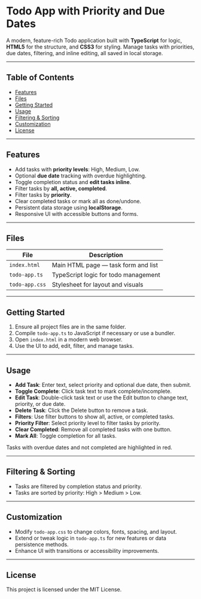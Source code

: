 # Todo App with Priority and Due Dates

A modern, feature-rich Todo application built with **TypeScript** for logic, **HTML5** for the structure, and **CSS3** for styling. Manage tasks with priorities, due dates, filtering, and inline editing, all saved in local storage.

---

## Table of Contents

- [Features](#features)
- [Files](#files)
- [Getting Started](#getting-started)
- [Usage](#usage)
- [Filtering & Sorting](#filtering--sorting)
- [Customization](#customization)
- [License](#license)

---

## Features

- Add tasks with **priority levels**: High, Medium, Low.
- Optional **due date** tracking with overdue highlighting.
- Toggle completion status and **edit tasks inline**.
- Filter tasks by **all, active, completed**.
- Filter tasks by **priority**.
- Clear completed tasks or mark all as done/undone.
- Persistent data storage using **localStorage**.
- Responsive UI with accessible buttons and forms.

---

## Files

| File          | Description                           |
|---------------|---------------------------------------|
| `index.html`  | Main HTML page — task form and list   |
| `todo-app.ts` | TypeScript logic for todo management  |
| `todo-app.css`| Stylesheet for layout and visuals     |

---

## Getting Started

1. Ensure all project files are in the same folder.
2. Compile `todo-app.ts` to JavaScript if necessary or use a bundler.
3. Open `index.html` in a modern web browser.
4. Use the UI to add, edit, filter, and manage tasks.

---

## Usage

- **Add Task**: Enter text, select priority and optional due date, then submit.
- **Toggle Complete**: Click task text to mark complete/incomplete.
- **Edit Task**: Double-click task text or use the Edit button to change text, priority, or due date.
- **Delete Task**: Click the Delete button to remove a task.
- **Filters**: Use filter buttons to show all, active, or completed tasks.
- **Priority Filter**: Select priority level to filter tasks by priority.
- **Clear Completed**: Remove all completed tasks with one button.
- **Mark All**: Toggle completion for all tasks.

Tasks with overdue dates and not completed are highlighted in red.

---

## Filtering & Sorting

- Tasks are filtered by completion status and priority.
- Tasks are sorted by priority: High > Medium > Low.

---

## Customization

- Modify `todo-app.css` to change colors, fonts, spacing, and layout.
- Extend or tweak logic in `todo-app.ts` for new features or data persistence methods.
- Enhance UI with transitions or accessibility improvements.

---

## License

This project is licensed under the MIT License.

